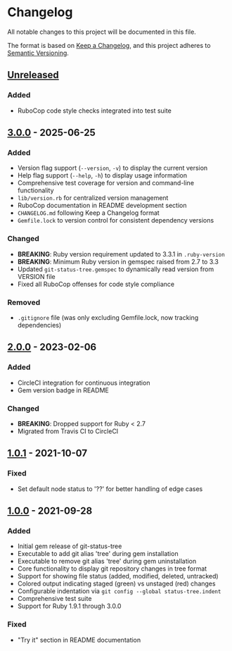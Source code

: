 # Changelog

All notable changes to this project will be documented in this file.

The format is based on [Keep a Changelog](https://keepachangelog.com/en/1.1.0/),
and this project adheres to [Semantic Versioning](https://semver.org/spec/v2.0.0.html).

## [Unreleased]

### Added
- RuboCop code style checks integrated into test suite

## [3.0.0] - 2025-06-25

### Added
- Version flag support (`--version`, `-v`) to display the current version
- Help flag support (`--help`, `-h`) to display usage information
- Comprehensive test coverage for version and command-line functionality
- `lib/version.rb` for centralized version management
- RuboCop documentation in README development section
- `CHANGELOG.md` following Keep a Changelog format
- `Gemfile.lock` to version control for consistent dependency versions

### Changed
- **BREAKING**: Ruby version requirement updated to 3.3.1 in `.ruby-version`
- **BREAKING**: Minimum Ruby version in gemspec raised from 2.7 to 3.3
- Updated `git-status-tree.gemspec` to dynamically read version from VERSION file
- Fixed all RuboCop offenses for code style compliance

### Removed
- `.gitignore` file (was only excluding Gemfile.lock, now tracking dependencies)

## [2.0.0] - 2023-02-06

### Added
- CircleCI integration for continuous integration
- Gem version badge in README

### Changed
- **BREAKING**: Dropped support for Ruby < 2.7
- Migrated from Travis CI to CircleCI

## [1.0.1] - 2021-10-07

### Fixed
- Set default node status to '??' for better handling of edge cases

## [1.0.0] - 2021-09-28

### Added
- Initial gem release of git-status-tree
- Executable to add git alias 'tree' during gem installation
- Executable to remove git alias 'tree' during gem uninstallation
- Core functionality to display git repository changes in tree format
- Support for showing file status (added, modified, deleted, untracked)
- Colored output indicating staged (green) vs unstaged (red) changes
- Configurable indentation via `git config --global status-tree.indent`
- Comprehensive test suite
- Support for Ruby 1.9.1 through 3.0.0

### Fixed
- "Try it" section in README documentation

[Unreleased]: https://github.com/knugie/git-status-tree/compare/v3.0.0...HEAD
[3.0.0]: https://github.com/knugie/git-status-tree/compare/v2.0.0...v3.0.0
[2.0.0]: https://github.com/knugie/git-status-tree/compare/v1.0.1...v2.0.0
[1.0.1]: https://github.com/knugie/git-status-tree/compare/v1.0.0...v1.0.1
[1.0.0]: https://github.com/knugie/git-status-tree/releases/tag/v1.0.0 